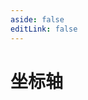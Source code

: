 ```yaml
---
aside: false
editLink: false
---
```


# 坐标轴

<script setup>
import Chart from '../components/SampleChart.vue'
import { data } from '../data/sample/axis/index.data.js'
</script>
<Chart :js="data['index.js']" :html="data['index.html']" :css="data['index.css']" title="坐标轴"/>

<!--@include: @/data/sample/axis/index.md-->